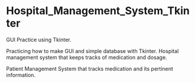 # Hospital_Management_System_Tkinter
GUI Practice using Tkinter.


Practicing how to make GUI and simple database with Tkinter. Hospital management system that keeps tracks of medication and dosage.

Patient Management System that tracks medication and its pertinent information.
